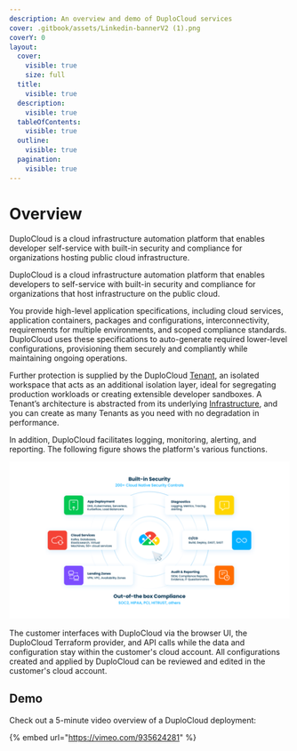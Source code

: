 ```yaml
---
description: An overview and demo of DuploCloud services
cover: .gitbook/assets/Linkedin-bannerV2 (1).png
coverY: 0
layout:
  cover:
    visible: true
    size: full
  title:
    visible: true
  description:
    visible: true
  tableOfContents:
    visible: true
  outline:
    visible: true
  pagination:
    visible: true
---
```


# Overview

DuploCloud is a cloud infrastructure automation platform that enables developer self-service with built-in security and compliance for organizations hosting public cloud infrastructure.&#x20;

DuploCloud is a cloud infrastructure automation platform that enables developers to self-service with built-in security and compliance for organizations that host infrastructure on the public cloud.&#x20;

You provide high-level application specifications, including cloud services, application containers, packages and configurations, interconnectivity, requirements for multiple environments, and scoped compliance standards. DuploCloud uses these specifications to auto-generate required lower-level configurations, provisioning them securely and compliantly while maintaining ongoing operations.&#x20;

Further protection is supplied by the DuploCloud [Tenant](welcome-to-duplocloud/application-focussed-interface/duplocloud-common-components/tenant.md), an isolated workspace that acts as an additional isolation layer, ideal for segregating production workloads or creating extensible developer sandboxes. A Tenant’s architecture is abstracted from its underlying [Infrastructure](welcome-to-duplocloud/application-focussed-interface/duplocloud-common-components/infrastructure.md), and you can create as many Tenants as you need with no degradation in performance. &#x20;

In addition, DuploCloud facilitates logging, monitoring, alerting, and reporting. The following figure shows the platform's various functions.

![The DuploCloud Platform Features Diagram](.gitbook/assets/duplocloud-update-illustration-graphics.png)

The customer interfaces with DuploCloud via the browser UI, the DuploCloud Terraform provider, and API calls while the data and configuration stay within the customer's cloud account. All configurations created and applied by DuploCloud can be reviewed and edited in the customer's cloud account.

## Demo

Check out a 5-minute video overview of a DuploCloud deployment:

{% embed url="https://vimeo.com/935624281" %}

